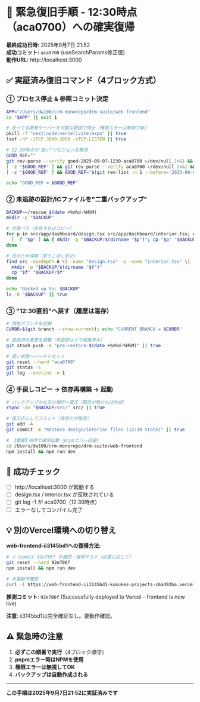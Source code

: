 # 🚨 緊急復旧手順 - 12:30時点（aca0700）への確実復帰

**最終成功日時:** 2025年9月7日 21:52  
**成功コミット:** `aca0700` (useSearchParams修正版)  
**動作URL:** http://localhost:3000

## ✅ 実証済み復旧コマンド（4ブロック方式）

### ① プロセス停止 & 参照コミット決定
```bash
APP="/Users/dw100/crm-monorepo/drm-suite/web-frontend"
cd "$APP" || exit 1

# 走ってる開発サーバーを可能な範囲で停止（権限エラーは無視でOK）
pkill -f "next|node|vercel|vite|expo" || true
lsof -nP -iTCP:3000-3050 -sTCP:LISTEN || true

# 12:30時点の"良い"リビジョンを解決
GOOD_REF=""
git rev-parse --verify good-2025-09-07-1230-aca0700 >/dev/null 2>&1 && GOOD_REF="good-2025-09-07-1230-aca0700"
[ -z "$GOOD_REF" ] && git rev-parse --verify aca0700 >/dev/null 2>&1 && GOOD_REF="aca0700"
[ -z "$GOOD_REF" ] && GOOD_REF="$(git rev-list -n 1 --before='2025-09-07 12:30:00 +0900' HEAD)"

echo "GOOD_REF = $GOOD_REF"
```

### ② 未追跡の設計/ICファイルを"二重バックアップ"
```bash
BACKUP=~/rescue_$(date +%m%d-%H%M)
mkdir -p "$BACKUP"

# 代表パス（存在すればコピー）
for p in src/app/dashboard/design.tsx src/app/dashboard/interior.tsx; do
  [ -f "$p" ] && { mkdir -p "$BACKUP/$(dirname "$p")"; cp "$p" "$BACKUP/$p"; }
done

# 念のため探索（取りこぼし防止）
find src -maxdepth 6 \( -name "design.tsx" -o -name "interior.tsx" \) | while read -r f; do
  mkdir -p "$BACKUP/$(dirname "$f")"
  cp "$f" "$BACKUP/$f"
done

echo "Backed up to: $BACKUP"
ls -R "$BACKUP" || true
```

### ③ "12:30直前"へ戻す（履歴は温存）
```bash
# 現在ブランチを記録
CURBR=$(git branch --show-current); echo "CURRENT BRANCH = $CURBR"

# 追跡済み変更を避難（未追跡は②で保護済み）
git stash push -m "pre-restore-$(date +%m%d-%H%M)" || true

# 良い状態へハードリセット
git reset --hard "aca0700"
git status -s
git log --oneline -n 1
```

### ④ 手戻しコピー → 依存再構築 → 起動
```bash
# バックアップから元の場所へ復元（既存が無ければ作成）
rsync -av "$BACKUP/src/" src/ || true

# 復元点としてコミット（任意だが推奨）
git add -A
git commit -m "Restore design/interior files (12:30 state)" || true

# 【重要】NPMで確実起動（pnpmエラー回避）
cd /Users/dw100/crm-monorepo/drm-suite/web-frontend
npm install && npm run dev
```

## 🎯 成功チェック

- [ ] http://localhost:3000 が起動する
- [ ] design.tsx / interior.tsx が反映されている
- [ ] git log -1 が aca0700（12:30時点）
- [ ] エラーなしでコンパイル完了

## 💡 別のVercel環境への切り替え

**web-frontend-ii3145bd1への復帰方法:**

```bash
# ① commit 92e706f を確認・復帰テスト（必要に応じて）
git reset --hard 92e706f
npm install && npm run dev

# 本番動作確認
curl -I https://web-frontend-ii3145bd1-kosukes-projects-c6ad92ba.vercel.app/ || echo "URL確認中..."
```

**推測コミット**: `92e706f` (Successfully deployed to Vercel - frontend is now live)

**注意**: ii3145bd1は完全確証なし。要動作確認。

## ⚠️ 緊急時の注意

1. **必ずこの順番で実行**（4ブロック順守）
2. **pnpmエラー時はNPMを使用**
3. **権限エラーは無視してOK**  
4. **バックアップは自動作成される**

---

**この手順は2025年9月7日21:52に実証済みです**
